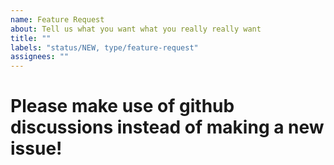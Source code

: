 ```yaml
---
name: Feature Request
about: Tell us what you want what you really really want
title: ""
labels: "status/NEW, type/feature-request"
assignees: ""
---
```


# Please make use of github discussions instead of making a new issue!